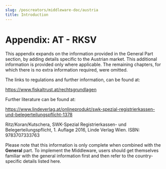 ```yaml
---
slug: /poscreators/middleware-doc/austria
title: Introduction
---
```


# Appendix: AT - RKSV

This appendix expands on the information provided in the General Part section, by adding details specific to the Austrian market. This additional information is provided only where applicable. The remaining chapters, for which there is no extra information required, were omitted.

The links to regulations and further information, can be found at:

<https://www.fiskaltrust.at/rechtsgrundlagen>

Further literature can be found at:

https://www.lindeverlag.at/onlineprodukt/swk-spezial-registrierkassen-und-belegerteilungspflicht-1378

Ritz/Koran/Kutschera, SWK-Spezial Registrierkassen- und Belegerteilungspflicht, 1. Auflage 2016, Linde Verlag Wien. ISBN: 9783707333763

<div class="alert alert--warning" role="alert">Please note that this information is only complete when combined with the <b>General</b> part. To implement the Middleware, users should get themselves familiar with the general information first and then refer to the country-specific details listed here.</div>